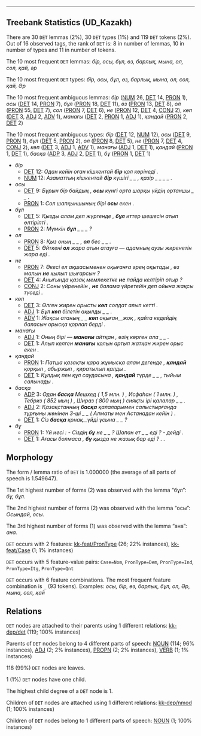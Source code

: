 

--------------------------------------------------------------------------------

## Treebank Statistics (UD_Kazakh)

There are 30 `DET` lemmas (2%), 30 `DET` types (1%) and 119 `DET` tokens (2%).
Out of 16 observed tags, the rank of `DET` is: 8 in number of lemmas, 10 in number of types and 11 in number of tokens.

The 10 most frequent `DET` lemmas: <em>бір, осы, бұл, өз, барлық, мына, ол, сол, қай, әр</em>

The 10 most frequent `DET` types:  <em>бір, осы, бұл, өз, барлық, мына, ол, сол, қай, Әр</em>

The 10 most frequent ambiguous lemmas: <em>бір</em> ([NUM]() 26, [DET]() 14, [PRON]() 1), <em>осы</em> ([DET]() 14, [PRON]() 7), <em>бұл</em> ([PRON]() 18, [DET]() 11), <em>өз</em> ([PRON]() 13, [DET]() 8), <em>ол</em> ([PRON]() 55, [DET]() 7), <em>сол</em> ([PRON]() 7, [DET]() 6), <em>не</em> ([PRON]() 12, [DET]() 4, [CONJ]() 2), <em>көп</em> ([DET]() 3, [ADJ]() 2, [ADV]() 1), <em>манағы</em> ([DET]() 2, [PRON]() 1, [ADJ]() 1), <em>қандай</em> ([PRON]() 2, [DET]() 2)

The 10 most frequent ambiguous types:  <em>бір</em> ([DET]() 12, [NUM]() 12), <em>осы</em> ([DET]() 9, [PRON]() 1), <em>бұл</em> ([DET]() 5, [PRON]() 2), <em>ол</em> ([PRON]() 8, [DET]() 5), <em>не</em> ([PRON]() 7, [DET]() 4, [CONJ]() 2), <em>көп</em> ([DET]() 3, [ADJ]() 1, [ADV]() 1), <em>манағы</em> ([ADJ]() 1, [DET]() 1), <em>қандай</em> ([PRON]() 1, [DET]() 1), <em>басқа</em> ([ADP]() 3, [ADJ]() 2, [DET]() 1), <em>бұ</em> ([PRON]() 1, [DET]() 1)


* <em>бір</em>
  * [DET]() 12: <em>Одан кейін оған кішкентай <b>бір</b> қол көрінеді .</em>
  * [NUM]() 12: <em>Азаматтың кішкентай <b>бір</b> күшігі _ _ , қазір _ _ _ _ .</em>
* <em>осы</em>
  * [DET]() 9: <em>Бұрын бір байдың , <b>осы</b> күнгі орта шарқы үйдің ортаншы _ _ .</em>
  * [PRON]() 1: <em>Сол шапқыншының бірі <b>осы</b> екен .</em>
* <em>бұл</em>
  * [DET]() 5: <em>Қызды алам деп жүргенде , <b>бұл</b> иттер шешесін атып өлтіріпті .</em>
  * [PRON]() 2: <em>Мүмкін <b>бұл</b> _ _ _ ?</em>
* <em>ол</em>
  * [PRON]() 8: <em>Қыз оның _ _ , <b>ол</b> бес _ _ .</em>
  * [DET]() 5: <em>Өйткені <b>ол</b> жара атын атауға — адамның аузы жиренетін жара еді .</em>
* <em>не</em>
  * [PRON]() 7: <em>Әкесі ел ақшасыменен оқығанға әрең оқытады , өз малын <b>не</b> қылып шығарсын ?</em>
  * [DET]() 4: <em>Анығында қазақ мемлекетке <b>не</b> пайда келтіріп отыр ?</em>
  * [CONJ]() 2: <em>Соны үйренейін , <b>не</b> балама үйретейін деп ойына жақсы түседі .</em>
* <em>көп</em>
  * [DET]() 3: <em>Өлген жирен орысты <b>көп</b> солдат алып кетті .</em>
  * [ADJ]() 1: <em>Бұл <b>көп</b> білетін ақылды _ _ .</em>
  * [ADV]() 1: <em>Жақсы атаның _ _ <b>көп</b> оқыған__жоқ , қайта кедейдің баласын орысқа қорлап берді .</em>
* <em>манағы</em>
  * [ADJ]() 1: <em>Оның бірі — <b>манағы</b> айтқан , өзің көрген ала _ _ .</em>
  * [DET]() 1: <em>Алып келген <b>манағы</b> қолын артып жатқан жирен орыс екен .</em>
* <em>қандай</em>
  * [PRON]() 1: <em>Патша қазақты қара жұмысқа алам дегенде , <b>қандай</b> қорқып , абыржып , қиратылып қалды .</em>
  * [DET]() 1: <em>Құлдық пен құл саудасына , <b>қандай</b> түрде _ _ , тыйым салынады .</em>
* <em>басқа</em>
  * [ADP]() 3: <em>Одан <b>басқа</b> Мешхед ( 1,5 млн. ) , Исфаһан ( 1 млн. ) , Тебриз ( 852 мың ) , Шираз ( 800 мың ) сияқты ірі қалалар _ _ .</em>
  * [ADJ]() 2: <em>Қазақстанның <b>басқа</b> қалаларымен салыстырғанда тұрғыны жөнінен 3-ші _ _ ( Алматы мен Астанадан кейін ) .</em>
  * [DET]() 1: <em>Сіз <b>басқа</b> қонақ__үйді ұсына _ _ ?</em>
* <em>бұ</em>
  * [PRON]() 1: <em>Үй иесі : - Сіздің <b>бұ</b> не _ _ ? Шапан ет _ _ еді ? - дейді .</em>
  * [DET]() 1: <em>Ағасы болмаса , <b>бұ</b> қызда не жазық бар еді ? . .</em>

## Morphology

The form / lemma ratio of `DET` is 1.000000 (the average of all parts of speech is 1.549647).

The 1st highest number of forms (2) was observed with the lemma “бұл”: <em>бұ, бұл</em>.

The 2nd highest number of forms (2) was observed with the lemma “осы”: <em>Осындай, осы</em>.

The 3rd highest number of forms (1) was observed with the lemma “ана”: <em>ана</em>.

`DET` occurs with 2 features: [kk-feat/PronType]() (26; 22% instances), [kk-feat/Case]() (1; 1% instances)

`DET` occurs with 5 feature-value pairs: `Case=Nom`, `PronType=Dem`, `PronType=Ind`, `PronType=Itg`, `PronType=Qnt`

`DET` occurs with 6 feature combinations.
The most frequent feature combination is `_` (93 tokens).
Examples: <em>осы, бір, өз, барлық, бұл, ол, Әр, мына, сол, қай</em>


## Relations

`DET` nodes are attached to their parents using 1 different relations: [kk-dep/det]() (119; 100% instances)

Parents of `DET` nodes belong to 4 different parts of speech: [NOUN]() (114; 96% instances), [ADJ]() (2; 2% instances), [PROPN]() (2; 2% instances), [VERB]() (1; 1% instances)

118 (99%) `DET` nodes are leaves.

1 (1%) `DET` nodes have one child.

The highest child degree of a `DET` node is 1.

Children of `DET` nodes are attached using 1 different relations: [kk-dep/nmod]() (1; 100% instances)

Children of `DET` nodes belong to 1 different parts of speech: [NOUN]() (1; 100% instances)

